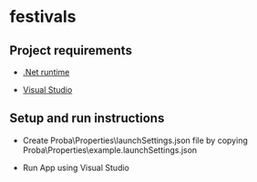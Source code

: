 # festivals

## Project requirements

- [.Net runtime](https://dotnet.microsoft.com/en-us/download/dotnet-framework)

- [Visual Studio](https://visualstudio.microsoft.com/downloads/)

## Setup and run instructions

- Create Proba\Properties\launchSettings.json file by copying Proba\Properties\example.launchSettings.json
 
- Run App using Visual Studio 
